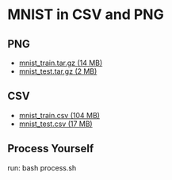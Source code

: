 # MNIST in CSV and PNG #

## PNG ##

- [mnist_train.tar.gz (14 MB)](https://pjreddie.com/media/files/mnist_train.tar.gz)
- [mnist_test.tar.gz (2 MB)](https://pjreddie.com/media/files/mnist_test.tar.gz)

## CSV ##

- [mnist_train.csv (104 MB)](https://pjreddie.com/media/files/mnist_train.csv)
- [mnist_test.csv (17 MB)](https://pjreddie.com/media/files/mnist_test.csv)

## Process Yourself ##

run:
    bash process.sh
